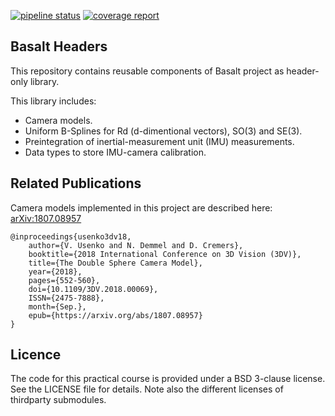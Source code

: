 [![pipeline status](https://gitlab.com/VladyslavUsenko/basalt-headers/badges/master/pipeline.svg)](https://gitlab.com/VladyslavUsenko/basalt-headers/commits/master)
[![coverage report](https://gitlab.com/VladyslavUsenko/basalt-headers/badges/master/coverage.svg)](https://gitlab.com/VladyslavUsenko/basalt-headers/commits/master)

## Basalt Headers
This repository contains reusable components of Basalt project as header-only library.

This library includes:
* Camera models.
* Uniform B-Splines for Rd (d-dimentional vectors), SO(3) and SE(3).
* Preintegration of inertial-measurement unit (IMU) measurements.
* Data types to store IMU-camera calibration.


## Related Publications
Camera models implemented in this project are described here: [arXiv:1807.08957](https://arxiv.org/abs/1807.08957)
```
@inproceedings{usenko3dv18, 
    author={V. Usenko and N. Demmel and D. Cremers}, 
    booktitle={2018 International Conference on 3D Vision (3DV)}, 
    title={The Double Sphere Camera Model}, 
    year={2018},
    pages={552-560}, 
    doi={10.1109/3DV.2018.00069}, 
    ISSN={2475-7888}, 
    month={Sep.},
    epub={https://arxiv.org/abs/1807.08957}
}
```

## Licence

The code for this practical course is provided under a BSD 3-clause license. See the LICENSE file for details.
Note also the different licenses of thirdparty submodules.